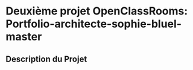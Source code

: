 # Deuxième projet OpenClassRooms: Portfolio-architecte-sophie-bluel-master

## Description du Projet
